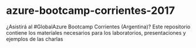 # azure-bootcamp-corrientes-2017
¿Asistirá al #GlobalAzure Bootcamp Corrientes (Argentina)? Este repositorio contiene los materiales necesarios para los laboratorios, presentaciones y ejemplos de las charlas
